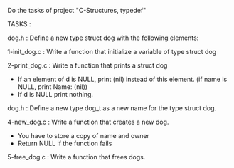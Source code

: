 Do the tasks of project "C-Structures, typedef"

TASKS :

dog.h : Define a new type struct dog with the following elements:

1-init_dog.c : Write a function that initialize a variable of type struct dog

2-print_dog.c : Write a function that prints a struct dog
- If an element of d is NULL, print (nil) instead of this element. (if name is NULL, print Name: (nil))
- If d is NULL print nothing.

dog.h : Define a new type dog_t as a new name for the type struct dog.

4-new_dog.c : Write a function that creates a new dog.
- You have to store a copy of name and owner
- Return NULL if the function fails

 5-free_dog.c : Write a function that frees dogs.